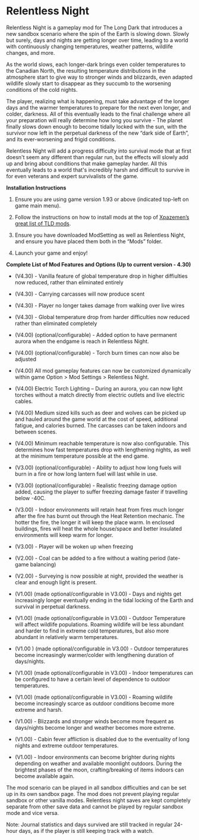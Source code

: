 # Relentless Night

Relentless Night is a gameplay mod for The Long Dark that introduces a new sandbox scenario where the spin of the Earth is slowing down. Slowly but surely, days and nights are getting longer over time, leading to a world with continuously changing temperatures, weather patterns, wildlife changes, and more.

As the world slows, each longer-dark brings even colder temperatures to the Canadian North, the resulting temperature distributions in the atmosphere start to give way to stronger winds and blizzards, even adapted wildlife slowly start to disappear as they succumb to the worsening conditions of the cold nights.

The player, realizing what is happening, must take advantage of the longer days and the warmer temperatures to prepare for the next even longer, and colder, darkness. All of this eventually leads to the final challenge where all your preparation will really determine how long you survive - The planet finally slows down enough to become tidally locked with the sun, with the survivor now left in the perpetual darkness of the new “dark side of Earth”, and its ever-worsening and frigid conditions.

Relentless Night will add a progress difficulty into survival mode that at first doesn't seem any different than regular run, but the effects will slowly add up and bring about conditions that make gameplay harder. All this eventually leads to a world that's incredibly harsh and difficult to survive in for even veterans and expert survivalists of the game.

**Installation Instructions**

1. Ensure you are using game version 1.93 or above (indicated top-left on game main menu).

2. Follow the instructions on how to install mods at the top of [Xpazemen’s great list of TLD mods](http://xpazeman.com/tld-mod-list/).

3. Ensure you have downloaded ModSetting as well as Relentless Night, and ensure you have placed them both in the “Mods” folder.

4. Launch your game and enjoy!

**Complete List of Mod Features and Options (Up to current version - 4.30)**

* (V4.30) - Vanilla feature of global temperature drop in higher diffiulties now reduced, rather than eliminated entirely

* (V4.30) - Carrying carcasses will now produce scent

* (V4.30) - Player no longer takes damage from walking over live wires

* (V4.30) - Global temperature drop from harder difficulties now reduced rather than eliminated completely

* (V4.00) (optional/configurable) - Added option to have permanent aurora when the endgame is reach in Relentless Night. 

* (V4.00) (optional/configurable) - Torch burn times can now also be adjusted

* (V4.00) All mod gameplay features can now be customized dynamically within game Option > Mod Settings > Relentless Night.

* (V4.00) Electric Torch Lighting – During an aurora, you can now light torches without a match directly from electric outlets and live electric cables.

* (V4.00) Medium sized kills such as deer and wolves can be picked up and hauled around the game world at the cost of speed, additional fatigue, and calories burned. The carcasses can be taken indoors and between scenes.

* (V4.00) Minimum reachable temperature is now also configurable. This determines how fast temperatures drop with lengthening nights, as well at the minimum temperature possible at the end game.

* (V3.00) (optional/configurable) - Ability to adjust how long fuels will burn in a fire or how long lantern fuel will last while in use.

* (V3.00) (optional/configurable) - Realistic freezing damage option added, causing the player to suffer freezing damage faster if travelling below -40C.

* (V3.00) - Indoor environments will retain heat from fires much longer after the fire has burnt out through the Heat Retention mechanic. The hotter the fire, the longer it will keep the place warm. In enclosed buildings, fires will heat the whole house/space and better insulated environments will keep warm for longer.

* (V3.00) - Player will be woken up when freezing

* (V2.00) - Coal can be added to a fire without a waiting period (late-game balancing)

* (V2.00) - Surveying is now possible at night, provided the weather is clear and enough light is present.

* (V1.00) (made optional/configurable in V3.00) - Days and nights get increasingly longer eventually ending in the tidal locking of the Earth and survival in perpetual darkness.

* (V1.00) (made optional/configurable in V3.00) - Outdoor Temperature will affect wildlife populations. Roaming wildlife will be less abundant and harder to find in extreme cold temperatures, but also more abundant in relatively warm temperatures.

* (V1.00 ) (made optional/configurable in V3.00) - Outdoor temperatures become increasingly warmer/colder with lengthening duration of days/nights.

* (V1.00) (made optional/configurable in V3.00) - Indoor temperatures can be configured to have a certain level of dependence to outdoor temperatures.

* (V1.00) (made optional/configurable in V3.00) - Roaming wildlife become increasingly scarce as outdoor conditions become more extreme and harsh.

* (V1.00) - Blizzards and stronger winds become more frequent as days/nights become longer and weather becomes more extreme.

* (V1.00) - Cabin fever affliction is disabled due to the eventuality of long nights and extreme outdoor temperatures.

* (V1.00) - Indoor environments can become brighter during nights depending on weather and available moonlight outdoors. During the brightest phases of the moon, crafting/breaking of items indoors can become available again.

The mod scenario can be played in all sandbox difficulties and can be set up in its own sandbox page. The mod does not prevent playing regular sandbox or other vanilla modes. Relentless night saves are kept completely separate from other save data and cannot be played by regular sandbox mode and vice versa.

Note: Journal statistics and days survived are still tracked in regular 24-hour days, as if the player is still keeping track with a watch.
